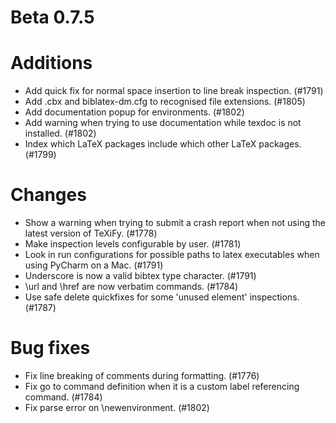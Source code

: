 # Beta 0.7.5

# Additions
* Add quick fix for normal space insertion to line break inspection. (#1791)
* Add .cbx and biblatex-dm.cfg to recognised file extensions. (#1805)
* Add documentation popup for environments. (#1802)
* Add warning when trying to use documentation while texdoc is not installed. (#1802)
* Index which LaTeX packages include which other LaTeX packages. (#1799)

# Changes
* Show a warning when trying to submit a crash report when not using the latest version of TeXiFy. (#1778)
* Make inspection levels configurable by user. (#1781)
* Look in run configurations for possible paths to latex executables when using PyCharm on a Mac. (#1791)
* Underscore is now a valid bibtex type character. (#1791)
* \url and \href are now verbatim commands. (#1784)
* Use safe delete quickfixes for some 'unused element' inspections. (#1787)

# Bug fixes
* Fix line breaking of comments during formatting. (#1776)
* Fix go to command definition when it is a custom label referencing command. (#1784)
* Fix parse error on \newenvironment. (#1802)